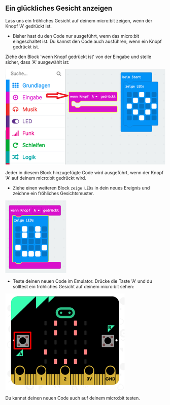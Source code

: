 ## Ein glückliches Gesicht anzeigen

Lass uns ein fröhliches Gesicht auf deinem micro:bit zeigen, wenn der Knopf 'A' gedrückt ist.

+ Bisher hast du den Code nur ausgeführt, wenn das micro:bit eingeschaltet ist. Du kannst den Code auch ausführen, wenn ein Knopf gedrückt ist.

Ziehe den Block 'wenn Knopf gedrückt ist' von der Eingabe und stelle sicher, dass 'A' ausgewählt ist:

![Screenshot](images/badge-button-a.png)

Jeder in diesem Block hinzugefügte Code wird ausgeführt, wenn der Knopf 'A' auf deinem micro:bit gedrückt wird.

+ Ziehe einen weiteren Block `zeige LEDs` in dein neues Ereignis und zeichne ein fröhliches Gesichtsmuster.

![Screenshot](images/badge-happy.png)

+ Teste deinen neuen Code im Emulator. Drücke die Taste 'A' und du solltest ein fröhliches Gesicht auf deinem micro:bit sehen:

![Screenshot](images/badge-happy-emulator.png)

Du kannst deinen neuen Code auch auf deinem micro:bit testen.